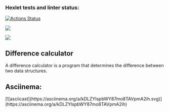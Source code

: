 ### Hexlet tests and linter status:
[![Actions Status](https://github.com/IXIIIK/python-project-50/workflows/hexlet-check/badge.svg)](https://github.com/IXIIIK/python-project-50/actions)

<a href="https://codeclimate.com/github/IXIIIK/python-project-50/test_coverage"><img 
src="https://api.codeclimate.com/v1/badges/33191392fcf97c434b8a/test_coverage" /></a>

<a href="https://codeclimate.com/github/IXIIIK/python-project-50/maintainability"><img 
src="https://api.codeclimate.com/v1/badges/33191392fcf97c434b8a/maintainability" /></a>

<h2>Difference calculator</h2>
<p>
A difference calculator is a program that
 determines the difference between two data 
structures.
</p>

<h2>Asciinema:</h2>
[![asciicast](https://asciinema.org/a/kDLZYlspbWY87mo8TAVpmA2ih.svg)](https://asciinema.org/a/kDLZYlspbWY87mo8TAVpmA2ih)
